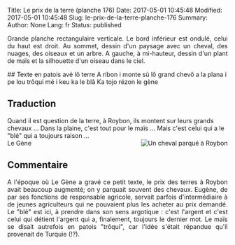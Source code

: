 Title: Le prix de la terre (planche 176)
Date: 2017-05-01 10:45:48
Modified: 2017-05-01 10:45:48
Slug: le-prix-de-la-terre-planche-176
Summary: 
Author: None
Lang: fr
Status: published

<p style="text-align:justify;">Grande planche rectangulaire verticale. Le bord inférieur est ondulé, celui du haut est droit. Au sommet, dessin d'un paysage avec un cheval, des nuages, des oiseaux et un arbre. A gauche, à mi-hauteur, dessin d'un plant de maïs et la silhouette d'un oiseau dans le ciel.</p>
<img style="float: left;" alt="" src="{static}/images/planche_176-2.png">
## Texte en patois
avé lô terre A ribon i monte sù lô grand chevô a la plana i pe lou trôqui mé i keu ka le blâ Ka tojo rézon   le gène

## Traduction
Quand il est question de la terre, à Roybon, ils montent sur leurs grands chevaux ... Dans la plaine, c'est tout pour le maïs ... Mais c'est celui qui a le "blé" qui a toujours raison ...		
	Le Gène<img style="float: right;" alt="Un cheval parqué à Roybon" src="{static}/images/planche_176_dessin-2.png">

## Commentaire
<p style="text-align:justify;">A l'époque où Le Gène a gravé ce petit texte, le prix des terres à Roybon avait beaucoup augmenté; on y parquait souvent des chevaux. Eugène, de par ses fonctions de responsable agricole, servait parfois d'intermédiaire à de jeunes agriculteurs qui ne pouvaient plus les acheter au prix demandé.
Le "blé" est ici, à prendre dans son sens argotique : c'est l'argent et c'est celui qui détient l'argent qui a, finalement, toujours le dernier mot. 
Le maïs se disait  autrefois en patois "trôqui", car l'idée s'était répandue qu'il provenait de Turquie (!?).</p>





